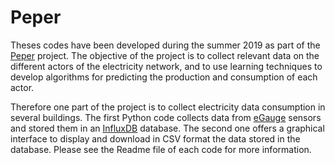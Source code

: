 # Peper

Theses codes have been developed during the summer 2019 as part of the [Peper](https://dataia.eu/recherche/le-projet-peper-prediction-de-la-prosommation-denergie-renouvelable) project. The objective of the project is to collect relevant data on the different actors of the electricity network, and to use learning techniques to develop algorithms for predicting the production and consumption of each actor. 

Therefore one part of the project is to collect electricity data consumption in several buildings. The first Python code collects data from [eGauge](https://www.egauge.net/) sensors and stored them in an [InfluxDB](https://docs.influxdata.com/influxdb/v1.7/) database. The second one offers a graphical interface to display and download in CSV format the data stored in the database. Please see the Readme file of each code for more information.
